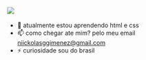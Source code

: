 ![](https://24.media.tumblr.com/28bc5218ee89e50f31c5bba9776f9afc/tumblr_mmcgcgE04E1r2tbm8o2_500.gif)
-
- 🌱 atualmente estou aprendendo html e css
- 📫 como chegar ate mim? pelo meu email niickolasggimenez@gmail.com
- ⚡ curiosidade sou do brasil



